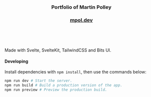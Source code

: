 <br />
<br />
<br />
<div align="center">
  <h3>Portfolio of Martin Polley</h3>
  <h3>
  <a href="https://www.mpol.dev/">
    mpol.dev
  </a>
  </h3>
</div>
<br />
<br />
<br />


Made with Svelte, SvelteKit, TailwindCSS and Bits UI.

#### Developing

Install dependencies with `npm install`, then use the commands below:

```bash
npm run dev # Start the server.
npm run build # Build a production version of the app.
npm run preview # Preview the production build.
```
